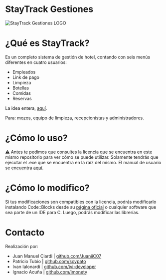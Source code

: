 # StayTrack Gestiones
![StayTrack Gestiones LOGO
](https://github.com/soypato/Stay-Track-Gestiones/blob/main/OFFCODE%20ASSETS/branding/cover.png?raw=true)
# ¿Qué es StayTrack?
Es un completo sistema de gestión de hotel, contando con seis menús diferentes en cuatro usuarios:
- Empleados
- Link de pago
- Limpieza
- Botellas	
- Comidas	
- Reservas	

La idea entera, [aquí](https://github.com/soypato/Stay-Track-Gestiones/blob/main/OFFCODE%20ASSETS/Narrativa%2C%20problemas%20y%20diagrama%20de%20estructuras.docx).

Para: mozos, equipo de limpieza, recepcionistas y administradores.
# ¿Cómo lo uso?
⚠ Antes te pedimos que consultes la licencia que se encuentra en este mismo repositorio para ver cómo se puede utilizar.
Solamente tendrás que ejecutar el .exe que  se encuentra en la raíz del mismo.
El manual de usuario se encuentra [aquí](https://github.com/soypato/Stay-Track-Gestiones/blob/main/OFFCODE%20ASSETS/Manual%20de%20instrucciones%20para%20usar%20StayTrack%20Gestiones.docx).
# ¿Cómo lo modifico?
Si tus modificaciones son compatibles con la licencia, podrás modificarlo instalando Code::Blocks desde su [página oficial](https://www.codeblocks.org/) o cualquier software que sea parte de un IDE para C.
Luego, podrás modificar las librerías.

# Contacto
Realización por:
- Juan Manuel Ciardi | [github.com/JuaniiC07](http://github.com/JuaniiC07)
-   Patricio Tubio | [github.com/soypato](http://github.com/soypato)  
-   Ivan Ialonardi | [github.com/ivi-developer](http://github.com/ivi-developer)
 - Ignacio Acuña | [github.com/imonety](http://github.com/imonety)

